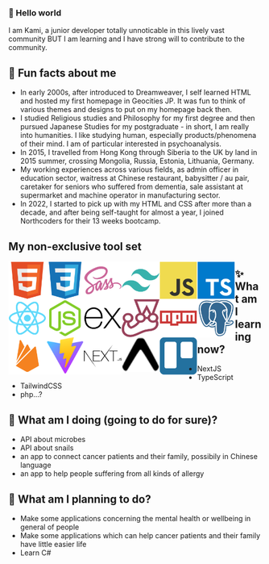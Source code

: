 ### 👋 Hello world
I am Kami, a junior developer totally unnoticable in this lively vast community BUT I am learning and I have strong will to contribute to the community.

## 💬 Fun facts about me
- In early 2000s, after introduced to Dreamweaver, I self learned HTML and hosted my first homepage in Geocities JP. It was fun to think of various themes and designs to put on my homepage back then.
- I studied Religious studies and Philosophy for my first degree and then pursued Japanese Studies for my postgraduate - in short, I am really into humanities. I like studying human, especially products/phenomena of their mind. I am of particular interested in psychoanalysis.
- In 2015, I travelled from Hong Kong through Siberia to the UK by land in 2015 summer, crossing Mongolia, Russia, Estonia, Lithuania, Germany.
- My working experiences across various fields, as admin officer in education sector, waitress at Chinese restaurant, babysitter / au pair, caretaker for seniors who suffered from dementia, sale assistant at supermarket and machine operator in manufacturing sector.
- In 2022, I started to pick up with my HTML and CSS after more than a decade, and after being self-taught for almost a year, I joined Northcoders for their 13 weeks bootcamp.

## My non-exclusive tool set

<div align="center">
    <img width="75" align="left" alt="html" src="./devicons/html5-original.svg" />
    <img width="75" align="left" alt="css" src="./devicons/css3-original.svg" />
    <img width="75" align="left" alt="sass" src="./devicons/sass-original.svg" />
    <img width="75" align="left" alt="tailwindCSS" src="./devicons/tailwindcss-plain.svg" />
    <img width="75" align="left" alt="javascript" src="./devicons/javascript-original.svg" />
    <img width="75" align="left" alt="typescript" src="./devicons/typescript-original.svg" />
    <img width="75" align="left" alt="react" src="./devicons/react-original.svg" />
    <img width="75" align="left" alt="nodeJS" src="./devicons/nodejs-original.svg" />
    <img width="75" align="left" alt="express" src="./devicons/express-original.svg" />
    <img width="75" align="left" alt="jest" src="./devicons/jest-plain.svg" />
    <img width="75" align="left" alt="npm" src="./devicons/npm-original-wordmark.svg" />
    <img width="75" align="left" alt="psql" src="./devicons/postgresql-plain.svg" />
    <img width="75" align="left" alt="firebase" src="./devicons/firebase-plain.svg" />
    <img width="75" align="left" alt="vite" src="./devicons/vite-original.svg" />
    <img width="75" align="left" alt="next" src="./devicons/nextjs-original-wordmark.svg" />
    <img width="75" align="left" alt="expo" src="./devicons/expo-original.svg" />
    <img width="75" align="left" alt="trello" src="./devicons/trello-plain.svg" />
</div>

<!-- -->

## ✨ What am I learning now?
- NextJS
- TypeScript
- TailwindCSS
- php...?

## 👯 What am I doing (going to do for sure)?
- API about microbes
- API about snails
- an app to connect cancer patients and their family, possibily in Chinese language
- an app to help people suffering from all kinds of allergy

## 🌱 What am I planning to do?
- Make some applications concerning the mental health or wellbeing in general of people
- Make some applications which can help cancer patients and their family have little easier life
- Learn C#

<!--
**kamiviolet/kamiviolet** is a ✨ _special_ ✨ repository because its `README.md` (this file) appears on your GitHub profile.

Here are some ideas to get you started:

- 🔭 I’m currently working on ...
- 🌱 I’m currently learning ...
- 👯 I’m looking to collaborate on ...
- 🤔 I’m looking for help with ...
- 💬 Ask me about ...
- 📫 How to reach me: ...
- 😄 Pronouns: ...
- ⚡ Fun fact: ...
-->

